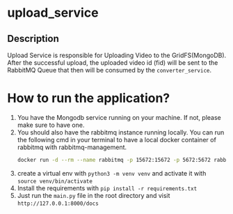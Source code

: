 # upload_service

## Description
Upload Service is responsible for Uploading Video to the GridFS(MongoDB). After the successful upload, 
the uploaded video id (fid) will be sent to the RabbitMQ Queue that then will be consumed by the 
`converter_service`.

# How to run the application?
1. You have the Mongodb service running on your machine. If not, please make sure to have one. 
2. You should also have the rabbitmq instance running locally. You can run the following cmd in your terminal to have a local docker container of rabbitmq with rabbitmq-management.
    ```bash
    docker run -d --rm --name rabbitmq -p 15672:15672 -p 5672:5672 rabbitmq:3-management
    ```
3. create a virtual env with `python3 -m venv venv` and activate it with `source venv/bin/activate`
4. Install the requirements with `pip install -r requirements.txt`
5. Just run the `main.py` file in the root directory and visit `http://127.0.0.1:8000/docs`
